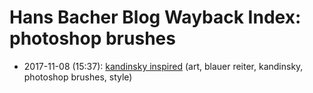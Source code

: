 # Hans Bacher Blog Wayback Index: photoshop brushes

* 2017-11-08 (15:37): [kandinsky inspired](https://web.archive.org/web/https://one1more2time3.wordpress.com/2017/11/08/kandinsky-inspired/) (art, blauer reiter, kandinsky, photoshop brushes, style)